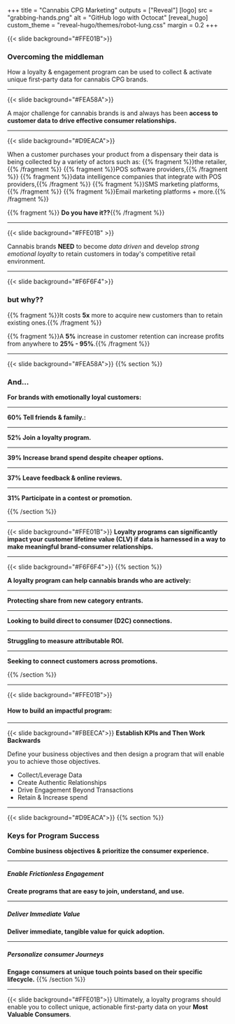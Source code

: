 +++
title = "Cannabis CPG Marketing"
outputs = ["Reveal"]
[logo]
src = "grabbing-hands.png"
alt = "GitHub logo with Octocat"
[reveal_hugo]
custom_theme = "reveal-hugo/themes/robot-lung.css"
margin = 0.2
+++


{{< slide background="#FFE01B">}}

### Overcoming the middleman

How a loyalty & engagement program can be used to collect & activate unique first-party data for cannabis CPG brands.

---


{{< slide background="#FEA58A">}}

A major challenge for cannabis brands is and always has been **access to customer data to drive effective consumer relationships.**


---
{{< slide background="#D9EACA">}}

When a customer purchases your product from a dispensary their data is being collected by a variety of actors such as:
{{% fragment %}}the retailer,{{% /fragment %}}
{{% fragment %}}POS software providers,{{% /fragment %}}
{{% fragment %}}data intelligence companies that integrate with POS providers,{{% /fragment %}}
{{% fragment %}}SMS marketing platforms,{{% /fragment %}}
{{% fragment %}}Email marketing platforms + more.{{% /fragment %}}

{{% fragment %}} **Do you have it??**{{% /fragment %}}

---

{{< slide background="#FFE01B" >}}


Cannabis brands **NEED** to become _data driven_ and develop _strong emotional loyalty_ to retain customers in today's competitive retail environment.


---

{{< slide background="#F6F6F4">}}

### but why??
{{% fragment %}}It costs **5x** more to acquire new customers than to retain existing ones.{{% /fragment %}}


{{% fragment %}}A **5%** increase  in customer retention can increase profits from anywhere to **25% - 95%**.{{% /fragment %}}

---

{{< slide background="#FEA58A">}}
{{% section %}}
### And...
**For brands with emotionally loyal customers:**

---


**60% Tell friends & family.:**

---

**52% Join a loyalty program.**

---

**39% Increase brand spend despite cheaper options.**

---

**37% Leave feedback & online reviews.**

---

**31% Participate in a contest or promotion.**

{{% /section %}}

---

{{< slide background="#FFE01B">}}
 **Loyalty programs can significantly impact your customer lifetime value (CLV) if data is harnessed in a way to make meaningful brand-consumer relationships.**

---
{{< slide background="#F6F6F4">}}
{{% section %}}

**A loyalty program can help cannabis brands who are actively:**

---

**Protecting share from new category entrants.**

---

**Looking to build direct to consumer (D2C) connections.**

---

**Struggling to measure attributable ROI.**

---

**Seeking to connect customers across promotions.**

{{% /section %}}

---

{{< slide background="#FFE01B">}}
#### How to build an impactful program:


---
{{< slide background="#FBEECA">}}
**Establish KPIs and Then Work Backwards**

Define your business objectives and then design a program that will enable you to achieve those objectives.
+ Collect/Leverage Data
+ Create Authentic Relationships
+ Drive Engagement Beyond Transactions
+ Retain & Increase spend

---

{{< slide background="#D9EACA">}}
{{% section %}}

### Keys for Program Success

**Combine business objectives & prioritize the consumer experience.**

---

##### Enable Frictionless Engagement
 **Create programs that are easy to join, understand, and use.**

 ---


##### Deliver Immediate Value
**Deliver immediate, tangible value for quick adoption.**

---

##### Personalize consumer Journeys
**Engage consumers at unique touch points based on their specific lifecycle.**
{{% /section %}}

---

{{< slide background="#FFE01B">}}
Ultimately, a loyalty programs should enable you to collect unique, actionable first-party data on your **Most Valuable Consumers**.
